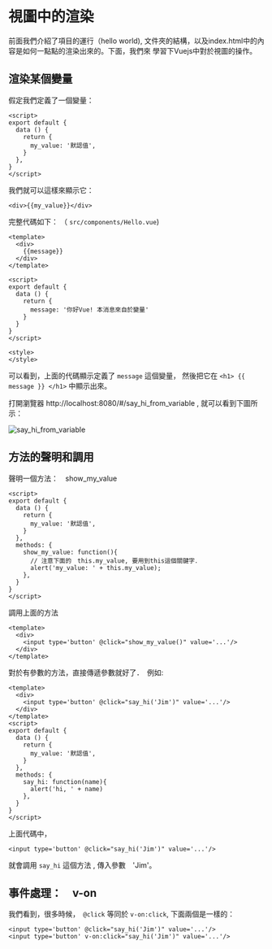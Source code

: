 # 視圖中的渲染

前面我們介紹了項目的運行（hello world), 文件夾的結構，以及index.html中的內容是如何一點點的渲染出來的。下面，我們來
學習下Vuejs中對於視圖的操作。

## 渲染某個變量

假定我們定義了一個變量：　

```
<script>
export default {
  data () {
    return {
      my_value: '默認值',
    }
  },
}
</script>

```

我們就可以這樣來顯示它：　

```
<div>{{my_value}}</div>
```

完整代碼如下： （ `src/components/Hello.vue`) 

```
<template>
  <div>
    {{message}}
  </div>
</template>

<script>
export default {
  data () {
    return {
      message: '你好Vue! 本消息來自於變量'
    }
  }
}
</script>

<style>
</style>
```

可以看到，上面的代碼顯示定義了 `message` 這個變量， 然後把它在 `<h1> {{ message }} </h1>` 中顯示出來。 

打開瀏覽器  http://localhost:8080/#/say_hi_from_variable , 就可以看到下圖所示： 

![say_hi_from_variable](./images/vue_render_page_variable.png)

## 方法的聲明和調用

聲明一個方法：　show_my_value
```
<script>
export default {
  data () {
    return {
      my_value: '默認值',
    }
  },
  methods: {
    show_my_value: function(){
      // 注意下面的　this.my_value, 要用到this這個關鍵字．
      alert('my_value: ' + this.my_value);
    },
  }
}
</script>
```

調用上面的方法

```
<template>
  <div>
    <input type='button' @click="show_my_value()" value='...'/>
  </div>
</template>
```

對於有參數的方法，直接傳遞參數就好了．　例如:

```
<template>
  <div>
    <input type='button' @click="say_hi('Jim')" value='...'/>
  </div>
</template>
<script>
export default {
  data () {
    return {
      my_value: '默認值',
    }
  },
  methods: {
    say_hi: function(name){
      alert('hi, ' + name)
    },
  }
}
</script>
```

上面代碼中，

```
<input type='button' @click="say_hi('Jim')" value='...'/>
```

就會調用 `say_hi` 這個方法 , 傳入參數　'Jim'。

## 事件處理：　v-on

我們看到，很多時候，　`@click` 等同於 `v-on:click`, 下面兩個是一樣的：　

```
<input type='button' @click="say_hi('Jim')" value='...'/>
<input type='button' v-on:click="say_hi('Jim')" value='...'/>
```
